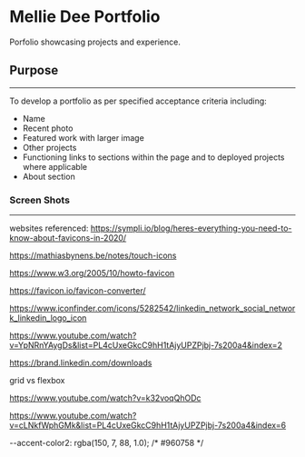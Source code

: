 # Mellie Dee Portfolio
Porfolio showcasing projects and experience.

## Purpose
***
To develop a portfolio as per specified acceptance criteria including:

- Name
- Recent photo
- Featured work with larger image
- Other projects
- Functioning links to sections within the page and to deployed projects where applicable
- About section

### Screen Shots
***



websites referenced:
https://sympli.io/blog/heres-everything-you-need-to-know-about-favicons-in-2020/


https://mathiasbynens.be/notes/touch-icons

https://www.w3.org/2005/10/howto-favicon

https://favicon.io/favicon-converter/

https://www.iconfinder.com/icons/5282542/linkedin_network_social_network_linkedin_logo_icon

https://www.youtube.com/watch?v=YpNRnYAygDs&list=PL4cUxeGkcC9hH1tAjyUPZPjbj-7s200a4&index=2

https://brand.linkedin.com/downloads

grid vs flexbox

https://www.youtube.com/watch?v=k32voqQhODc


https://www.youtube.com/watch?v=cLNkfWphGMk&list=PL4cUxeGkcC9hH1tAjyUPZPjbj-7s200a4&index=6

  --accent-color2: rgba(150, 7, 88, 1.0); /* #960758 */
